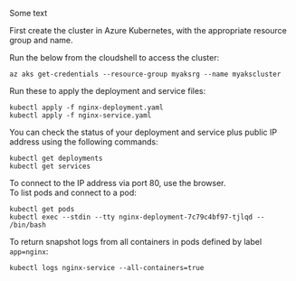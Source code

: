 Some text  

First create the cluster in Azure Kubernetes, with the appropriate resource group and name.  

Run the below from the cloudshell to access the cluster:  
```
az aks get-credentials --resource-group myaksrg --name myakscluster
```

Run these to apply the deployment and service files:
```
kubectl apply -f nginx-deployment.yaml
kubectl apply -f nginx-service.yaml
```
You can check the status of your deployment and service plus public IP address using the following commands: 
```
kubectl get deployments
kubectl get services
```
To connect to the IP address via port 80, use the browser.  
To list pods and connect to a pod:
```
kubectl get pods
kubectl exec --stdin --tty nginx-deployment-7c79c4bf97-tjlqd -- /bin/bash
```
To return snapshot logs from all containers in pods defined by label `app=nginx`:
```
kubectl logs nginx-service --all-containers=true
```
